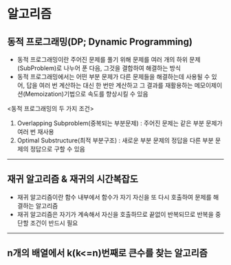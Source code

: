 # 알고리즘

## 동적 프로그래밍(DP; Dynamic Programming)
 - 동적 프로그래밍이란 주어진 문제를 풀기 위해 문제를 여러 개의 하위 문제(SubProblem)로 나누어 푼 다음, 그것을 결합하여 해결하는 방식
 - 동적 프로그래밍에서는 어떤 부분 문제가 다른 문제들을 해결하는데 사용될 수 있어, 답을 여러 번 계산하는 대신 한 번만 계산하고 그 결과를 재활용하는 메모이제이션(Memoization)기법으로 속도를 향상시킬 수 있음

<동적 프로그래밍의 두 가지 조건>
 1. Overlapping Subproblem(중복되는 부분문제) : 주어진 문제는 같은 부분 문제가 여러 번 재사용
 2. Optimal Substructure(최적 부분구조) : 새로운 부분 문제의 정답을 다른 부분 문제의 정답으로 구할 수 있음
<hr>

## 재귀 알고리즘 & 재귀의 시간복잡도
 - 재귀 알고리즘이란 함수 내부에서 함수가 자기 자신을 또 다시 호출하여 문제를 해결하는 알고리즘
 - 재귀 알고리즘은 자기가 계속해서 자신을 호출하므로 끝없이 반복되므로 반복을 중단할 조건이 반드시 필요
<hr>

## n개의 배열에서 k(k<=n)번째로 큰수를 찾는 알고리즘
